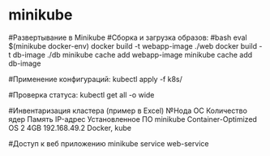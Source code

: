 # minikube
#Развертывание в Minikube
#Сборка и загрузка образов:
#bash
eval $(minikube docker-env)
docker build -t webapp-image ./web
docker build -t db-image ./db
minikube cache add webapp-image
minikube cache add db-image

#Применение конфигураций:
kubectl apply -f k8s/

#Проверка статуса:
kubectl get all -o wide

#Инвентаризация кластера (пример в Excel)
№Нода	ОС	Количество ядер	Память	IP-адрес	Установленное ПО
minikube	Container-Optimized OS	2	4GB	192.168.49.2	Docker, kube

#Доступ к веб приложению
minikube service web-service
